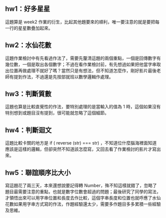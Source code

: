 ## hw1：好多星星
這題算是 week2 作業的衍生，比起其他題要來的順利，唯一要注意的就是要把每一行的星星數疊加起來。
## hw2：水仙花數
這題作業檢討中有先看過作法了，需要先釐清這題的兩個重點，一個是回傳數字有幾位數，一個是取出各個數字；不過在看作業檢討前，有先想過如果把他當字串取出位置再做處理不就好了嗎？當然只是有想法，但不知道怎麼作，剛好影片最後老師有提到作法，不過還是先按部就班以數學邏輯作處理。
## hw3：判斷質數
這題也算是比較直覺性的作法，要特別處理的是當輸入的值為 1 時，這個如果沒有特別想到或題目沒有提到，很可能就忽略了這個細節。
## hw4：判斷迴文
這題比較卡關的地方是  if ( reverse (str) === str) ，不知道位什麼腦海裡面知道應該是這樣的邏輯，但卻突然不知道該怎麼寫，又回去看了作業檢討的影片才寫出來。
## hw5：聯誼順序比大小
寫這題花了兩三天，本來還想說要記得轉 Number，殊不知這樣就錯了，忽略了題目最需要注意的重點，也就是數字位數會超過的問題；最後研究了同學的寫法，才領悟出來可以用字串位置和長度去作比較，這個字串長度和位置也就呼應了水仙花數如果用字串方式寫的作法，作題經驗還太少，需要多作題目多多累積一些經驗及思維。